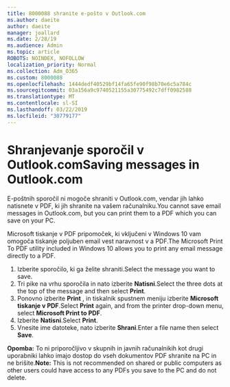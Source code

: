 ```yaml
---
title: 8000088 shranite e-pošto v Outlook.com
ms.author: daeite
author: daeite
manager: joallard
ms.date: 2/28/19
ms.audience: Admin
ms.topic: article
ROBOTS: NOINDEX, NOFOLLOW
localization_priority: Normal
ms.collection: Adm_O365
ms.custom: 8000088
ms.openlocfilehash: 1444dedf40529bf14fa65fe90f98b70e6c5a784c
ms.sourcegitcommit: 03a156a9c9740521155a30775492c7dff0982588
ms.translationtype: MT
ms.contentlocale: sl-SI
ms.lasthandoff: 03/22/2019
ms.locfileid: "30779177"
---
```

# <a name="saving-messages-in-outlookcom"></a><span data-ttu-id="cbb26-102">Shranjevanje sporočil v Outlook.com</span><span class="sxs-lookup"><span data-stu-id="cbb26-102">Saving messages in Outlook.com</span></span>

<span data-ttu-id="cbb26-103">E-poštnih sporočil ni mogoče shraniti v Outlook.com, vendar jih lahko natisnete v PDF, ki jih shranite na vašem računalniku.</span><span class="sxs-lookup"><span data-stu-id="cbb26-103">You cannot save email messages in Outlook.com, but you can print them to a PDF which you can save on your PC.</span></span>

<span data-ttu-id="cbb26-104">Microsoft tiskanje v PDF pripomoček, ki vključeni v Windows 10 vam omogoča tiskanje poljuben email vest naravnost v a PDF.</span><span class="sxs-lookup"><span data-stu-id="cbb26-104">The Microsoft Print To PDF utility included in Windows 10 allows you to print any email message directly to a PDF.</span></span>

1. <span data-ttu-id="cbb26-105">Izberite sporočilo, ki ga želite shraniti.</span><span class="sxs-lookup"><span data-stu-id="cbb26-105">Select the message you want to save.</span></span>
2. <span data-ttu-id="cbb26-106">Tri pike na vrhu sporočila in nato izberite **Natisni**.</span><span class="sxs-lookup"><span data-stu-id="cbb26-106">Select the three dots at the top of the message and then select **Print**.</span></span>
3. <span data-ttu-id="cbb26-107">Ponovno izberite **Print** , in tiskalnik spustnem meniju izberite **Microsoft tiskanje v PDF**.</span><span class="sxs-lookup"><span data-stu-id="cbb26-107">Select **Print** again, and from the printer drop-down menu, select **Microsoft Print to PDF**.</span></span>
4. <span data-ttu-id="cbb26-108">Izberite **Natisni**.</span><span class="sxs-lookup"><span data-stu-id="cbb26-108">Select **Print**.</span></span>
5. <span data-ttu-id="cbb26-109">Vnesite ime datoteke, nato izberite **Shrani**.</span><span class="sxs-lookup"><span data-stu-id="cbb26-109">Enter a file name then select **Save**.</span></span>

<span data-ttu-id="cbb26-110">**Opomba:** To ni priporočljivo v skupnih in javnih računalnikih kot drugi uporabniki lahko imajo dostop do vseh dokumentov PDF shranite na PC in ne brišite.</span><span class="sxs-lookup"><span data-stu-id="cbb26-110">**Note:** This is not recommended on shared or public computers as other users could have access to any PDFs you save to the PC and do not delete.</span></span>
